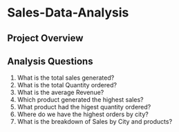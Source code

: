 # Sales-Data-Analysis

## Project Overview

## Analysis Questions
1. What is the total sales generated?
2. What is the total Quantity ordered?
3. What is the average Revenue?
4. Which product generated the highest sales?
5. What product had the higest quantity ordered?
6. Where do we have the highest orders by city?
7. What is the breakdown of Sales by City and products?
